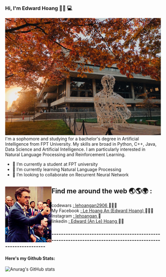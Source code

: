 ### Hi, I'm Edward Hoang 🤚🏻 💻


<img src="https://github.com/lehoangan2906/lehoangan2906/blob/main/E87E61C8-44D1-4A8A-9689-FB207228DAC3_1_105_c.jpeg?raw=true" alt = "banner that says Edward (An Le) Hoang - sophpmore at FPT university, Aritificial Intelligence researcher, Competitive Programming lover">
I'm a sophomore and studying for a bachelor's degree in Artificial Intelligence from FPT University. My skills are broad in Python, C++, Java, Data Science and Artificial Intelligence. I am particularly interested in Natural Language Processing and Reinforcement Learning.

- 🔭 I’m currently a student at FPT university
- 🌱 I’m currently learning Natural Language Processing
- 👯 I’m looking to collaborate on Recurrent Neural Network


## Find me around the web 🌏🌎🌍 : <a href = "https://www.linkedin.com/in/edward-hoang-31bb34220/" ><img align="left" width="150" height="180" src = "https://github.com/lehoangan2906/lehoangan2906/blob/main/giphy.gif"></a><br />


 - codewars <a href = "https://www.codewars.com/users/lehoangan2906">: lehoangan2906 </a> 🧑🏻‍💻
 - My Facebook <a href= "https://www.facebook.com/le.hoangan.182940/">: Le Hoang An (Edward Hoang) </a> 🙎🏻‍♂️
 - Instagram <a href = "https://www.instagram.com/__lehoangan/">: lehoangan </a> 🌊
 - linkedin <a href = "https://www.linkedin.com/in/edward-hoang-31bb34220/">: Edward (An Le) Hoang </a> 🙋🏻<br />

### -------------------------------------------------------------------------------------------------------------
#### Here's my Github Stats:
![Anurag's GitHub stats](https://github-readme-stats.vercel.app/api?username=lehoangan2906&show_icons=true&theme=radical)

